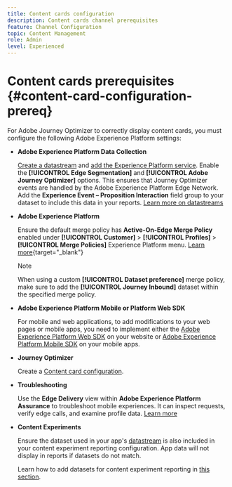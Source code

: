 ```yaml
---
title: Content cards configuration
description: Content cards channel prerequisites
feature: Channel Configuration
topic: Content Management
role: Admin
level: Experienced
---
```

# Content cards prerequisites {#content-card-configuration-prereq}

For Adobe Journey Optimizer to correctly display content cards, you must configure the following Adobe Experience Platform settings:

* **Adobe Experience Platform Data Collection**

    [Create a datastream](https://experienceleague.adobe.com/en/docs/experience-platform/datastreams/configure) and [add the Experience Platform service](https://experienceleague.adobe.com/en/docs/experience-platform/datastreams/configure#aep). Enable the **[!UICONTROL Edge Segmentation]** and **[!UICONTROL Adobe Journey Optimizer]** options. This ensures that Journey Optimizer events are handled by the Adobe Experience Platform Edge Network. 
    Add the **Experience Event – Proposition Interaction** field group to your dataset to include this data in your reports. [Learn more on datastreams](https://experienceleague.adobe.com/en/docs/experience-platform/datastreams/configure)

* **Adobe Experience Platform**

    Ensure the default merge policy has **Active-On-Edge Merge Policy** enabled under **[!UICONTROL Customer]** > **[!UICONTROL Profiles]** > **[!UICONTROL Merge Policies]** Experience Platform menu. [Learn more](https://experienceleague.adobe.com/docs/experience-platform/profile/merge-policies/ui-guide.html#configure){target="_blank"}

    >[!NOTE]
    >
    >When using a custom **[!UICONTROL Dataset preference]** merge policy, make sure to add the **[!UICONTROL Journey Inbound]** dataset within the specified merge policy.

* **Adobe Experience Platform Mobile or Platform Web SDK** 

    For mobile and web applications, to add modifications to your web pages or mobile apps, you need to implement either the [Adobe Experience Platform Web SDK](https://experienceleague.adobe.com/en/docs/platform-learn/implement-web-sdk/overview) on your website or [Adobe Experience Platform Mobile SDK](https://developer.adobe.com/client-sdks/home/) on your mobile apps.

* **Journey Optimizer**

    Create a [Content card configuration](#content-card-configuration).

* **Troubleshooting**

    Use the **Edge Delivery** view within **Adobe Experience Platform Assurance** to troubleshoot mobile experiences. It can inspect requests, verify edge calls, and examine profile data. [Learn more](https://experienceleague.adobe.com/en/docs/experience-platform/assurance/view/edge-delivery)

* **Content Experiments**

    Ensure the dataset used in your app's [datastream](https://experienceleague.adobe.com/en/docs/experience-platform/datastreams/overview#_blank) is also included in your content experiment reporting configuration. App data will not display in reports if datasets do not match.

    Learn how to add datasets for content experiment reporting in [this section](../reports/reporting-configuration.md).
